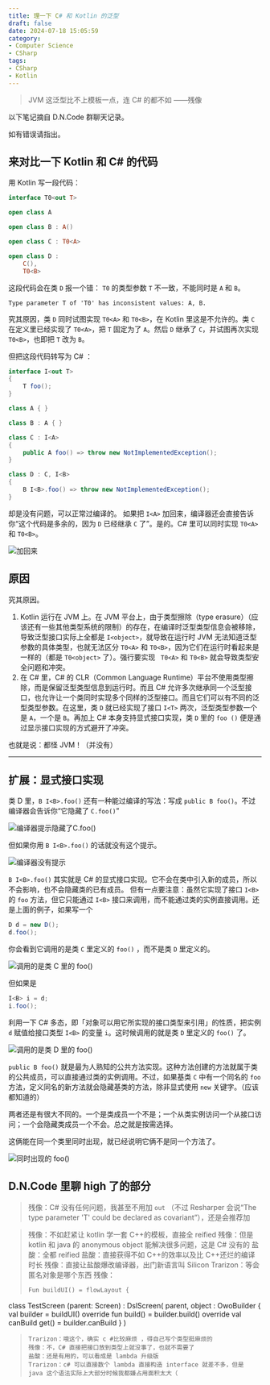 ```yaml
---
title: 理一下 C# 和 Kotlin 的泛型
draft: false
date: 2024-07-18 15:05:59
category: 
- Computer Science
- CSharp
tags:
- CSharp
- Kotlin
---
```

> JVM 这泛型比不上模板一点，连 C# 的都不如
> ——残像


以下笔记摘自 D.N.Code 群聊天记录。

如有错误请指出。

<!-- more -->

## 来对比一下 Kotlin 和 C# 的代码
用 Kotlin 写一段代码：
```kotlin
interface T0<out T>

open class A

open class B : A()

open class C : T0<A>

open class D :
	C(),
	T0<B>
```

这段代码会在类 `D` 报一个错： `T0` 的类型参数 `T` 不一致，不能同时是 `A` 和 `B`。

```
Type parameter T of 'T0' has inconsistent values: A, B.
```

究其原因，类 `D` 同时试图实现 `T0<A>` 和 `T0<B>`，在 Kotlin 里这是不允许的。类 `C` 在定义里已经实现了 `T0<A>`，把 `T` 固定为了 `A`。然后 `D` 继承了 `C`，并试图再次实现 `T0<B>`，也即把 `T` 改为 `B`。

但把这段代码转写为 C# ：
```csharp
interface I<out T>
{
    T foo();
}

class A { }

class B : A { }

class C : I<A>
{
    public A foo() => throw new NotImplementedException();
}

class D : C, I<B>
{
    B I<B>.foo() => throw new NotImplementedException();
}
```

却是没有问题，可以正常过编译的。
如果把 `I<A>` 加回来，编译器还会直接告诉你“这个代码是多余的，因为 `D` 已经继承 `C` 了”。是的。C# 里可以同时实现 `T0<A>` 和 `T0<B>`。

![加回来](Pastedimage20240718160911.png)

## 原因
究其原因。
1. Kotlin 运行在 JVM 上。在 JVM 平台上，由于类型擦除（type erasure）（应该还有一些其他类型系统的限制）的存在，在编译时泛型类型信息会被移除，导致泛型接口实际上全都是 `I<object>`，就导致在运行时 JVM 无法知道泛型参数的具体类型，也就无法区分 `T0<A>` 和 `T0<B>`，因为它们在运行时看起来是一样的（都是 `T0<object>` 了）。强行要实现 ` T0<A>` 和 `T0<B>` 就会导致类型安全问题和冲突。
2. 在 C# 里，C# 的 CLR（Common Language Runtime）平台不使用类型擦除，而是保留泛型类型信息到运行时。而且 C# 允许多次继承同一个泛型接口，也允许让一个类同时实现多个同样的泛型接口。而且它们可以有不同的泛型类型参数。在这里，类 `D` 就已经实现了接口 `I<T>` 两次，泛型类型参数一个是 `A`，一个是 `B`。再加上 C# 本身支持显式接口实现，类 `D` 里的 `foo ()` 便是通过显示接口实现的方式避开了冲突。

也就是说：都怪 JVM！（并没有）

---
## 扩展：显式接口实现

类 D 里，`B I<B>.foo()` 还有一种能过编译的写法：写成 `public B foo()`。不过编译器会告诉你“它隐藏了 `C.foo()`”

![编译器提示隐藏了C.foo()](Pastedimage20240718160138.png)

但如果你用 `B I<B>.foo()` 的话就没有这个提示。

![编译器没有提示](Pastedimage20240718160549.png)

 `B I<B>.foo()` 其实就是 C# 的显式接口实现。它不会在类中引入新的成员，所以不会影响，也不会隐藏类的已有成员。
 但有一点要注意：虽然它实现了接口 `I<B>` 的 `foo` 方法，但它只能通过 `I<B>` 接口来调用，而不能通过类的实例直接调用。还是上面的例子，如果写一个
 ```cs
D d = new D();
d.foo();
```
 你会看到它调用的是类 `C` 里定义的 `foo()` ，而不是类 `D` 里定义的。

![调用的是类 C 里的 foo()](Pastedimage20240718170711.png)

但如果是
 ```cs
I<B> i = d;
i.foo();
```
 
 利用一下 C# 多态，即「对象可以用它所实现的接口类型来引用」的性质，把实例 `d` 赋值给接口类型 `I<B>` 的变量 `i`。这时候调用的就是类 `D` 里定义的 `foo()` 了。
 
 ![调用的是类 D 里的 foo()](Pastedimage20240718171304.png)
 
 `public B foo()` 就是最为人熟知的公共方法实现。这种方法创建的方法就属于类的公共成员，可以直接通过类的实例调用。不过，如果基类 `C` 中有一个同名的 `foo` 方法，定义同名的新方法就会隐藏基类的方法，除非显式使用 `new` 关键字。（应该都知道的）

两者还是有很大不同的。一个是类成员一个不是；一个从类实例访问一个从接口访问；一个会隐藏类成员一个不会。总之就是按需选择。

这俩能在同一个类里同时出现，就已经说明它俩不是同一个方法了。

![同时出现的 foo()](Pastedimage20240718172406.png)

## D.N.Code 里聊 high 了的部分

>残像：C# 没有任何问题，我甚至不用加 `out`
>（不过 Resharper 会说“The type parameter 'T' could be declared as covariant”），还是会推荐加

> 残像：不如赶紧让 kotlin 学一套 C++的模板，直接全 reified
> 残像：但是 kotlin 和 java 的 anonymous object 能解决很多问题，这是 C# 没有的
> 盐酸：全都 reified
> 盐酸：直接获得不如 C++的效率以及比 C++还烂的编译时长
> 残像：直接让盐酸爆改编译器，出门新语言叫 Silicon
> Trarizon：等会匿名对象是哪个东西
> 残像：
> ```kotlin
> Fun buildUI() = flowLayout {
> 
class TestScreen (parent: Screen) :
    DslScreen<FlowLayout>(
        parent,
        object : OwoBuilder<FlowLayout> {
            val builder = buildUI()
            override fun build() = builder.build()
            override val canBuild get() = builder.canBuild
        }
    )
>```
>Trarizon：哦这个，确实 c #比较麻烦 ，得自己写个类型挺麻烦的
>残像：不，C# 直接把接口放到类型上就没事了，也就不需要了
>盐酸：还是有用的，可以看成是 lambda 升级版
>Trarizon：c# 可以直接数个 lambda 直接构造 interface 就差不多，但是 java 这个语法实际上大部分时候我都嫌占用面积太大（